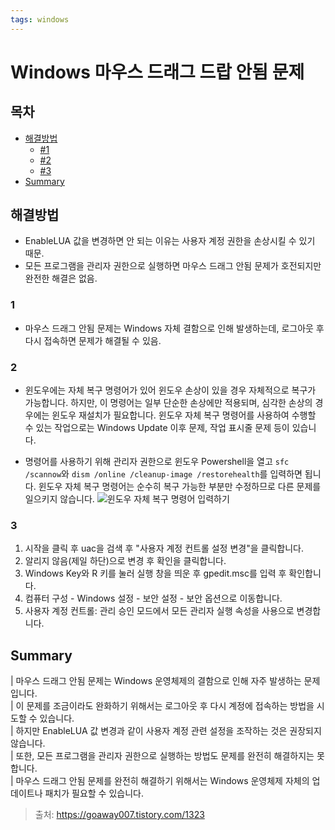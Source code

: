 ```yaml
---
tags: windows
---
```

# Windows 마우스 드래그 드랍 안됨 문제

## 목차
- [해결방법](#해결방법)
    - [#1](#1)
    - [#2](#2)
    - [#3](#3)
- [Summary](#Summary)

## 해결방법
- EnableLUA 값을 변경하면 안 되는 이유는 사용자 계정 권한을 손상시킬 수 있기 때문. 
- 모든 프로그램을 관리자 권한으로 실행하면 마우스 드래그 안됨 문제가 호전되지만 완전한 해결은 없음.
### 1
- 마우스 드래그 안됨 문제는 Windows 자체 결함으로 인해 발생하는데, 로그아웃 후 다시 접속하면 문제가 해결될 수 있음. 
### 2
- 윈도우에는 자체 복구 명령어가 있어 윈도우 손상이 있을 경우 자체적으로 복구가 가능합니다. 
하지만, 이 명령어는 일부 단순한 손상에만 적용되며, 심각한 손상의 경우에는 윈도우 재설치가 필요합니다. 
윈도우 자체 복구 명령어를 사용하여 수행할 수 있는 작업으로는 Windows Update 이후 문제, 작업 표시줄 문제 등이 있습니다. 

- 명령어를 사용하기 위해 관리자 권한으로 윈도우 Powershell을 열고 `sfc /scannow`와 `dism /online /cleanup-image /restorehealth`를 입력하면 됩니다. 
윈도우 자체 복구 명령어는 순수히 복구 가능한 부분만 수정하므로 다른 문제를 일으키지 않습니다.
![윈도우 자체 복구 명령어 입력하기](https://blog.kakaocdn.net/dn/nfDfl/btrO6hkeSSv/oENWFwWapwNVZFPtCZChY1/img.png)
### 3
<ol style="list-style-type: decimal;" data-ke-list-type="decimal">
<li>시작을 클릭 후 uac을 검색 후 "사용자 계정 컨트롤 설정 변경"을 클릭합니다.</li>
<li>알리지 않음(제일 하단)으로 변경 후 확인을 클릭합니다.</li>
<li>Windows Key와 R 키를 눌러 실행 창을 띄운 후 gpedit.msc를 입력 후 확인합니다.</li>
<li>컴퓨터 구성 - Windows 설정 - 보안 설정 - 보안 옵션으로 이동합니다.</li>
<li>사용자 계정 컨트롤: 관리 승인 모드에서 모든 관리자 실행 속성을 사용으로 변경합니다.</li>
</ol>

## Summary
| 마우스 드래그 안됨 문제는 Windows 운영체제의 결함으로 인해 자주 발생하는 문제입니다.  
| 이 문제를 조금이라도 완화하기 위해서는 로그아웃 후 다시 계정에 접속하는 방법을 시도할 수 있습니다.  
| 하지만 EnableLUA 값 변경과 같이 사용자 계정 관련 설정을 조작하는 것은 권장되지 않습니다.  
| 또한, 모든 프로그램을 관리자 권한으로 실행하는 방법도 문제를 완전히 해결하지는 못합니다.  
| 마우스 드래그 안됨 문제를 완전히 해결하기 위해서는 Windows 운영체제 자체의 업데이트나 패치가 필요할 수 있습니다.

> 출처: https://goaway007.tistory.com/1323